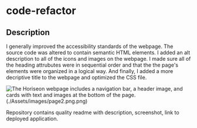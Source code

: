 # code-refactor

## Description
I generally improved the accessibility standards of the webpage. The source code was altered 
to contain semantic HTML elements. I added an alt description to all of the icons and images
on the webpage. I made sure all of the heading attrubutes were in sequential order and that the the page's
elements were organized in a logical way. And finally, I added a more decriptive title to the webpage and optimized the CSS file.


![The Horiseon webpage includes a navigation bar, a header image, and cards with text and images at the bottom of the page.](./Assets/images/page1.png.png)
(./Assets/images/page2.png.png)

Repository contains quality readme with description, screenshot, link to deployed application.